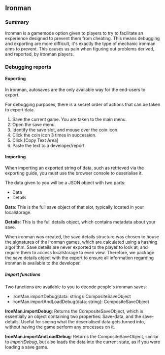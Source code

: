## Ironman

### Summary

Ironman is a gamemode option given to players to try to facilitate an experience designed to prevent them from cheating.
This means debugging and exporting are more difficult, it's exactly the type of mechanic ironman aims to prevent.
This causes us pain when figuring out problems derived, and reported, by ironman players.

### Debugging reports

#### Exporting

In ironman, autosaves are the only available way for the end-users to export.

For debugging purposes, there is a secret order of actions that can be taken to export data.

1. Save the current game. You are taken to the main menu.
2. Open the save menu.
3. Identify the save slot, and mouse over the coin icon.
4. Click the coin icon 3 times in succession.
5. Click [Copy Text Area]
6. Paste the text to a developer/report.

#### Importing

When importing an exported string of data, such as retrieved via the exporting guide, you must use the browser console to deserialise it.

The data given to you will be a JSON object with two parts:

-   Data
-   Details

**Data**: This is the full save object of that slot, typically located in your localstorage.

**Details**: This is the full details object, which contains metadata about your save.

When ironman was created, the save details structure was chosen to house the signatures of the ironman games, which are calculated using a hashing algorithm. Save details are never exported to the player to look at, and require them to access localstorage to even view. Therefore, we package the save details object with the export to ensure all information regarding ironman is available to the developer.

##### Import functions

Two functions are available to you to decode people's ironman saves:

-   IronMan.importDebug(data: string): CompositeSaveObject
-   IronMan.importAndLoadDebug(data: string): CompositeSaveObject

**IronMan.importDebug**: Returns the CompositeSaveObject, which is essentially an object containing two properties: Save-data, and the save-details. Useful for seeing what the deserialised data gets turned into, without having the game perform any processes on it.

**IronMan.importAndLoadDebug**: Returns the CompositeSaveObject, similar to _importDebug_, but also loads the data into the current state, as if you were loading a save game.
